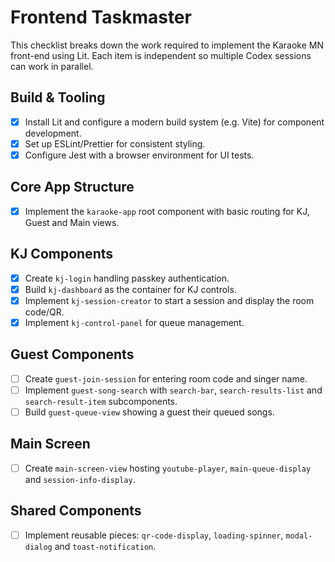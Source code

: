 # Frontend Taskmaster

This checklist breaks down the work required to implement the Karaoke MN front-end using Lit.
Each item is independent so multiple Codex sessions can work in parallel.

## Build & Tooling

- [x] Install Lit and configure a modern build system (e.g. Vite) for component development.
- [x] Set up ESLint/Prettier for consistent styling.
- [x] Configure Jest with a browser environment for UI tests.

## Core App Structure

- [x] Implement the `karaoke-app` root component with basic routing for KJ, Guest and Main views.

## KJ Components

- [x] Create `kj-login` handling passkey authentication.
- [x] Build `kj-dashboard` as the container for KJ controls.
- [x] Implement `kj-session-creator` to start a session and display the room code/QR.
- [x] Implement `kj-control-panel` for queue management.

## Guest Components

- [ ] Create `guest-join-session` for entering room code and singer name.
- [ ] Implement `guest-song-search` with `search-bar`, `search-results-list` and `search-result-item` subcomponents.
- [ ] Build `guest-queue-view` showing a guest their queued songs.

## Main Screen

- [ ] Create `main-screen-view` hosting `youtube-player`, `main-queue-display` and `session-info-display`.

## Shared Components

- [ ] Implement reusable pieces: `qr-code-display`, `loading-spinner`, `modal-dialog` and `toast-notification`.
